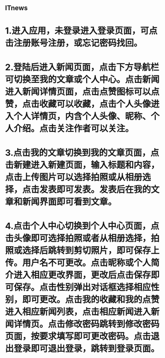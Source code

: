 ## ITnews

# 1.进入应用，未登录进入登录页面，可点击注册账号注册，或忘记密码找回。
# 2.登陆后进入新闻页面，点击下方导航栏可切换至我的文章或个人中心。点击新闻进入新闻详情页面，点击点赞图标可以点赞，点击收藏可以收藏，点击个人头像进入个人详情页，内含个人头像、昵称、个人介绍。点击关注作者可以关注。
# 3.点击我的文章切换到我的文章页面，点击新建进入新建页面，输入标题和内容，点击上传图片可以选择拍照或从相册选择，点击发表即可发表。发表后在我的文章和新闻界面即可看到文章。
# 4.点击个人中心切换到个人中心页面，点击头像即可选择拍照或者从相册选择，拍照或选择后跳转到剪切照片，即可保存上传。用户名不可更改。点击昵称或个人简介进入相应更改界面，更改后点击保存即可保存。点击性别弹出对话框选择相应性别，即可更改。点击我的收藏和我的点赞进入相应新闻列表，点击相应新闻进入新闻详情页。点击修改密码跳转到修改密码页面，按要求填写即可更改密码。点击退出登录即可退出登录，跳转到登录页面。
